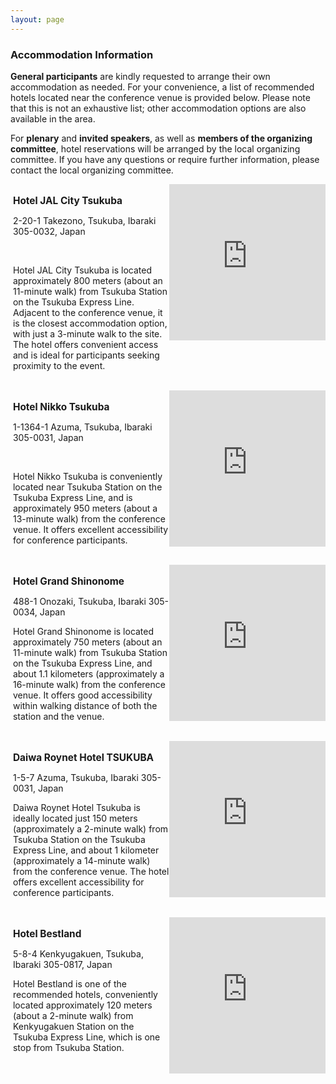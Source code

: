 ```yaml
---
layout: page
---
```


### Accommodation Information

**General participants** are kindly requested to arrange their own accommodation as needed.
For your convenience, a list of recommended hotels located near the conference venue is provided below.
Please note that this is not an exhaustive list; other accommodation options are also available in the area.

For **plenary** and **invited speakers**, as well as **members of the organizing committee**, hotel reservations will be arranged by the local organizing committee.
If you have any questions or require further information, please contact the local organizing committee.


<!-- Hotel JAL City Tsukuba -->
<div style="display: flex; flex-direction: row; justify-content: space-between; align-items: flex-start; width: 100%; gap: 0;">
  <div style="width: 50%; box-sizing: border-box;">
    <h3 style="font-size: 1.1em; text-align: left; margin: 0;">
      <a href="https://www.tsukuba.hoteljalcity.com/eng/" target="_blank" rel="noopener noreferrer" style="text-decoration: none; color: inherit; display: inline;">Hotel JAL City Tsukuba</a>
    </h3>
    <p>2-20-1 Takezono, Tsukuba, Ibaraki 305-0032, Japan</p>
    <p>Hotel JAL City Tsukuba is located approximately 800 meters (about an 11-minute walk) from Tsukuba Station on the Tsukuba Express Line. Adjacent to the conference venue, it is the closest accommodation option, with just a 3-minute walk to the site. The hotel offers convenient access and is ideal for participants seeking proximity to the event.</p>
  </div>
  <div style="width: 50%; box-sizing: border-box;">
    <iframe
      src="https://www.google.com/maps/embed?pb=!1m18!1m12!1m3!1d3224.6720935337066!2d140.1135580124039!3d36.07710130800981!2m3!1f0!2f0!3f0!3m2!1i1024!2i768!4f13.1!3m3!1m2!1s0x60220c8ea4013a57%3A0x21b227c28c042328!2z44Ob44OG44OrSkFM44K344OG44Kj44Gk44GP44Gw!5e0!3m2!1sja!2sjp!4v1749535503334!5m2!1sja!2sjp"
      width="100%"
      height="250"
      style="border:0;"
      allowfullscreen=""
      loading="lazy"
      referrerpolicy="no-referrer-when-downgrade">
      </iframe>
  </div>
</div>


<!-- Hotel Nikko Tsukuba -->
<div style="display: flex; flex-direction: row; justify-content: space-between; align-items: flex-start; width: 100%; gap: 0;">
  <div style="width: 50%; box-sizing: border-box;">
    <h3 style="font-size: 1.1em; text-align: left; margin: 0;">
      <a href="https://www.nikko-tsukuba.com/eng/" target="_blank" rel="noopener noreferrer" style="text-decoration: none; color: inherit; display: inline;">Hotel Nikko Tsukuba</a>
    </h3>
    <p>1-1364-1 Azuma, Tsukuba, Ibaraki 305-0031, Japan</p>
    <p>Hotel Nikko Tsukuba is conveniently located near Tsukuba Station on the Tsukuba Express Line, and is approximately 950 meters (about a 13-minute walk) from the conference venue. It offers excellent accessibility for conference participants.</p>
  </div>
  <div style="width: 50%; box-sizing: border-box;">
    <iframe
      src="https://www.google.com/maps/embed?pb=!1m18!1m12!1m3!1d3224.483447327752!2d140.1096403173679!3d36.081701455215466!2m3!1f0!2f0!3f0!3m2!1i1024!2i768!4f13.1!3m3!1m2!1s0x6000e2d41fae53f1%3A0xe3ea18de1614465!2z44Ob44OG44Or5pel6Iiq44Gk44GP44Gw!5e0!3m2!1sja!2sjp!4v1749537206626!5m2!1sja!2sjp"
      width="100%"
      height="250"
      style="border:0;"
      allowfullscreen=""
      loading="lazy"
      referrerpolicy="no-referrer-when-downgrade">
      </iframe>
  </div>
</div>


<!-- Hotel Grand Shinonome -->
<div style="display: flex; flex-direction: row; justify-content: space-between; align-items: flex-start; width: 100%; gap: 0;">
  <div style="width: 50%; box-sizing: border-box;">
    <h3 style="font-size: 1.1em; text-align: left; margin: 0;">
      <a href="https://www.hg-shinonome.co.jp/english/" target="_blank" rel="noopener noreferrer" style="text-decoration: none; color: inherit; display: inline;">Hotel Grand Shinonome</a>
    </h3>
    <p>488-1 Onozaki, Tsukuba, Ibaraki 305-0034, Japan</p>
    <p>Hotel Grand Shinonome is located approximately 750 meters (about an 11-minute walk) from Tsukuba Station on the Tsukuba Express Line, and about 1.1 kilometers (approximately a 16-minute walk) from the conference venue. It offers good accessibility within walking distance of both the station and the venue.</p>
  </div>
  <div style="width: 50%; box-sizing: border-box;">
    <iframe
      src="https://www.google.com/maps/embed?pb=!1m18!1m12!1m3!1d7564.030610867104!2d140.10721937314176!3d36.07696616963433!2m3!1f0!2f0!3f0!3m2!1i1024!2i768!4f13.1!3m3!1m2!1s0x60220c87420342b3%3A0x7f24dcbea563055e!2z44Ob44OG44Or44Kw44Op44Oz44OJ5p2x6Zuy!5e0!3m2!1sja!2sjp!4v1749537784321!5m2!1sja!2sjp"
      width="100%"
      height="250"
      style="border:0;"
      allowfullscreen=""
      loading="lazy"
      referrerpolicy="no-referrer-when-downgrade">
      </iframe>
  </div>
</div>


<!-- Daiwa Roynet Hotel TSUKUBA -->
<div style="display: flex; flex-direction: row; justify-content: space-between; align-items: flex-start; width: 100%; gap: 0;">
  <div style="width: 50%; box-sizing: border-box;">
    <h3 style="font-size: 1.1em; text-align: left; margin: 0;">
      <a href="https://www.daiwaroynet.jp/en/tsukuba/" target="_blank" rel="noopener noreferrer" style="text-decoration: none; color: inherit; display: inline;">Daiwa Roynet Hotel TSUKUBA</a>
    </h3>
    <p>1-5-7 Azuma, Tsukuba, Ibaraki 305-0031, Japan</p>
    <p>Daiwa Roynet Hotel Tsukuba is ideally located just 150 meters (approximately a 2-minute walk) from Tsukuba Station on the Tsukuba Express Line, and about 1 kilometer (approximately a 14-minute walk) from the conference venue. The hotel offers excellent accessibility for conference participants.</p>
  </div>
  <div style="width: 50%; box-sizing: border-box;">
    <iframe
      src="https://www.google.com/maps/embed?pb=!1m18!1m12!1m3!1d3040.0519039779483!2d140.11020472017577!3d36.08019712680229!2m3!1f0!2f0!3f0!3m2!1i1024!2i768!4f13.1!3m3!1m2!1s0x60220c7d39ff3fcd%3A0x1d674847adea6e24!2z44OA44Kk44Ov44Ot44Kk44ON44OD44OI44Ob44OG44Or44Gk44GP44Gw!5e0!3m2!1sja!2sjp!4v1749540673969!5m2!1sja!2sjp"
      width="100%"
      height="250"
      style="border:0;"
      allowfullscreen=""
      loading="lazy"
      referrerpolicy="no-referrer-when-downgrade">
      </iframe>
  </div>
</div>


<!-- Hotel Bestland -->
<div style="display: flex; flex-direction: row; justify-content: space-between; align-items: flex-start; width: 100%; gap: 0;">
  <div style="width: 50%; box-sizing: border-box;">
    <h3 style="font-size: 1.1em; text-align: left; margin: 0;">
      <a href="https://go-hotel-bestland.reservation.jp/en" target="_blank" rel="noopener noreferrer" style="text-decoration: none; color: inherit; display: inline;">Hotel Bestland</a>
    </h3>
    <p>5-8-4 Kenkyugakuen, Tsukuba, Ibaraki 305-0817, Japan</p>
    <p>Hotel Bestland is one of the recommended hotels, conveniently located approximately 120 meters (about a 2-minute walk) from Kenkyugakuen Station on the Tsukuba Express Line, which is one stop from Tsukuba Station.</p>
  </div>
  <div style="width: 50%; box-sizing: border-box;">
    <iframe
      src="https://www.google.com/maps/embed?pb=!1m18!1m12!1m3!1d6448.9073316650065!2d140.07592976701392!3d36.08242763215084!2m3!1f0!2f0!3f0!3m2!1i1024!2i768!4f13.1!3m3!1m2!1s0x60220b960c9d2875%3A0xcab64a87ee64d8cc!2z44Ob44OG44OrIOODmeOCueODiOODqeODs-ODiQ!5e0!3m2!1sja!2sjp!4v1749607951758!5m2!1sja!2sjp"
      width="100%"
      height="250"
      style="border:0;"
      allowfullscreen=""
      loading="lazy"
      referrerpolicy="no-referrer-when-downgrade">
      </iframe>
  </div>
</div>



